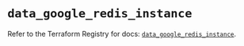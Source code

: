# `data_google_redis_instance`

Refer to the Terraform Registry for docs: [`data_google_redis_instance`](https://registry.terraform.io/providers/hashicorp/google/5.15.0/docs/data-sources/redis_instance).
